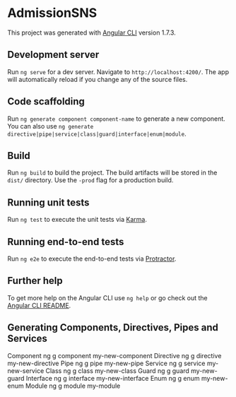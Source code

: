 # AdmissionSNS

This project was generated with [Angular CLI](https://github.com/angular/angular-cli) version 1.7.3.

## Development server

Run `ng serve` for a dev server. Navigate to `http://localhost:4200/`. The app will automatically reload if you change any of the source files.

## Code scaffolding

Run `ng generate component component-name` to generate a new component. You can also use `ng generate directive|pipe|service|class|guard|interface|enum|module`.

## Build

Run `ng build` to build the project. The build artifacts will be stored in the `dist/` directory. Use the `-prod` flag for a production build.

## Running unit tests

Run `ng test` to execute the unit tests via [Karma](https://karma-runner.github.io).

## Running end-to-end tests

Run `ng e2e` to execute the end-to-end tests via [Protractor](http://www.protractortest.org/).

## Further help

To get more help on the Angular CLI use `ng help` or go check out the [Angular CLI README](https://github.com/angular/angular-cli/blob/master/README.md).


## Generating Components, Directives, Pipes and Services

Component	  ng g component my-new-component
Directive	  ng g directive my-new-directive
Pipe	      ng g pipe my-new-pipe
Service	    ng g service my-new-service
Class	      ng g class my-new-class
Guard	      ng g guard my-new-guard
Interface	  ng g interface my-new-interface
Enum	      ng g enum my-new-enum
Module	    ng g module my-module
